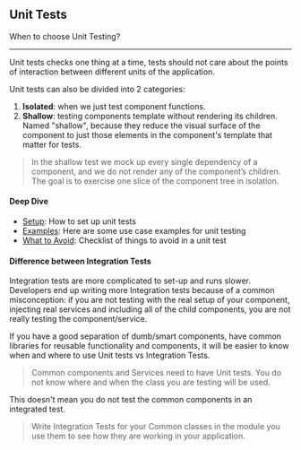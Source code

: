 ## Unit Tests

When to choose Unit Testing?

----

Unit tests checks one thing at a time, tests should not care about the points of interaction between different units of the application.

Unit tests can also be divided into 2 categories:

1. **Isolated**: when we just test component functions.
2. **Shallow**: testing components template without rendering its children. Named "shallow", because they reduce the visual surface of the component to just those elements in the component's template that matter for tests.

> In the shallow test we mock up every single dependency of a component, and we do not render any of the component’s children. The goal is to exercise one slice of the component tree in isolation.

####  Deep Dive

* [Setup](setup.md): How to set up unit tests
* [Examples](examples.md): Here are some use case examples for unit testing
* [What to Avoid](what-to-avoid.md): Checklist of things to avoid in a unit test

#### Difference between Integration Tests

Integration tests are more complicated to set-up and runs slower. Developers end up writing more Integration tests because of a  common misconception: if you are not testing with the real setup of your component, injecting real services and including all of the child components, you are not really testing the component/service. 

If you have a good separation of dumb/smart components, have common libraries for reusable functionality and components, it will be easier to know when and where to use Unit tests vs Integration Tests. 

> Common components and Services need to have Unit tests. You do not know where and when the class you are testing will be used. 

This doesn't mean you do not test the common components in an integrated test.

> Write Integration Tests for your Common classes in  the module you use them to see how they are working in your application.  


